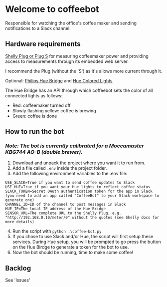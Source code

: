 # Welcome to coffeebot
Responsible for watching the office's coffee maker and sending notifications to a Slack channel.

## Hardware requirements
[Shelly Plug or Plug S](https://www.shelly.cloud/products/shelly-plug-smart-home-automation-device/) for measuring coffeemaker power
and providing access to measurements through its embedded web server.

I recommend the Plug (without the 'S') as it's allows more current through it.

Optional: [Philips Hue Bridge](https://www.philips-hue.com/en-gb/p/hue-bridge/8719514342583) and [Hue Colored Lights](https://www.philips-hue.com/en-gb/products/smart-light-bulbs)

The Hue Bridge has an API through which coffeebot sets the color of all connected lights as follows:
- Red: coffeemaker turned off
- Slowly flashing yellow: coffee is brewing
- Green: coffee is done

## How to run the bot
### _Note: The bot is currently calibrated for a Moccamaster KBG744 AO-B (double brewer)._
1. Download and unpack the project where you want it to run from.
2. Add a file called `.env` inside the project folder.
3. Add the following environment variables to the .env file:
```
USE_SLACK=True if you want to send coffee updates to Slack
USE_HUE=True if you want your Hue lights to reflect coffee status
SLACK_TOKEN=Secret OAuth authentication token for the app in Slack (you need to add an app called "CoffeeBot" to your Slack workspace to generate one)
CHANNEL_ID=ID of the channel to post messages in Slack
HUE_IP=The local IP address of the Hue Bridge
SENSOR_URL=The complete URL to the Shelly Plug, e.g. "http://192.168.0.10/meter/0" without the quotes (see Shelly docs for more details)
```
4. Run the script with `python .\coffee-bot.py`
5. If you chose to use Slack and/or Hue, the script will first setup these services. During Hue setup, you will be prompted to go press the button on the Hue Birdge to generate a token for the bot to use.
6. Now the bot should be running, time to make some coffee!

## Backlog
See 'Issues'
